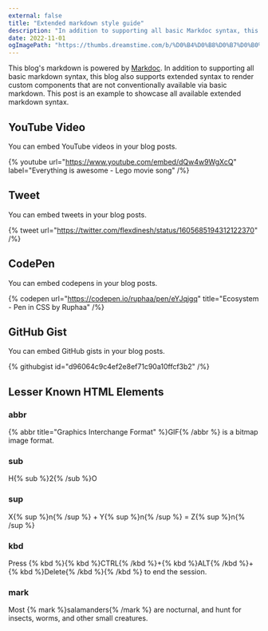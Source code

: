 ```yaml
---
external: false
title: "Extended markdown style guide"
description: "In addition to supporting all basic Markdoc syntax, this template also supports extended markdown syntax to render custom components."
date: 2022-11-01
ogImagePath: "https://thumbs.dreamstime.com/b/%D0%B4%D0%B8%D0%B7%D0%B0%D0%B9%D0%BD-%D0%BB%D0%BE%D0%B3%D0%BE%D1%82%D0%B8%D0%BF%D0%B0-%D0%BF%D0%B8%D1%81%D1%8C%D0%BC%D0%B0-sd-%D0%B8-d-%D0%BB%D0%BE%D0%B3%D0%BE%D1%82%D0%B8%D0%BF-%D0%B2%D0%B5%D0%BD%D0%B7%D0%B5%D0%BB%D1%8F-sdlinked-%D0%BF%D1%80%D0%BE%D0%BF%D0%B8%D1%81%D0%BD%D1%8B%D0%B5-%D0%B1%D1%83%D0%BA%D0%B2%D1%8B-189367832.jpg"
---
```


This blog's markdown is powered by [Markdoc](https://markdoc.dev/). In addition to supporting all basic markdown syntax, this blog also supports extended syntax to render custom components that are not conventionally available via basic markdown. This post is an example to showcase all available extended markdown syntax.

## YouTube Video

You can embed YouTube videos in your blog posts.

{% youtube url="https://www.youtube.com/embed/dQw4w9WgXcQ" label="Everything is awesome - Lego movie song" /%}

## Tweet

You can embed tweets in your blog posts.

{% tweet url="https://twitter.com/flexdinesh/status/1605685194312122370" /%}

## CodePen

You can embed codepens in your blog posts.

{% codepen url="https://codepen.io/ruphaa/pen/eYJqjgq" title="Ecosystem - Pen in CSS by Ruphaa" /%}

## GitHub Gist

You can embed GitHub gists in your blog posts.

{% githubgist id="d96064c9c4ef2e8ef71c90a10ffcf3b2" /%}

## Lesser Known HTML Elements

### abbr

{% abbr title="Graphics Interchange Format" %}GIF{% /abbr %} is a bitmap image format.

### sub

H{% sub %}2{% /sub %}O

### sup

X{% sup %}n{% /sup %} + Y{% sup %}n{% /sup %} = Z{% sup %}n{% /sup %}

### kbd

Press {% kbd %}{% kbd %}CTRL{% /kbd %}+{% kbd %}ALT{% /kbd %}+{% kbd %}Delete{% /kbd %}{% /kbd %} to end the session.

### mark

Most {% mark %}salamanders{% /mark %} are nocturnal, and hunt for insects, worms, and other small creatures.
